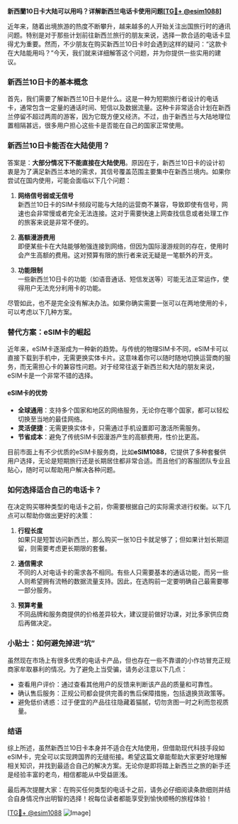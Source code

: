 **新西蘭10日卡大陆可以用吗？详解新西兰电话卡使用问题[[TG💪+ @esim1088](https://t.me/s/esim1088)]**

近年来，随着出境旅游的热度不断攀升，越来越多的人开始关注出国旅行时的通讯问题。特别是对于那些计划前往新西兰旅行的朋友来说，选择一款合适的电话卡显得尤为重要。然而，不少朋友在购买新西兰10日卡时会遇到这样的疑问：“这款卡在大陆能用吗？”今天，我们就来详细解答这个问题，并为你提供一些实用的建议。

### 新西兰10日卡的基本概念

首先，我们需要了解新西兰10日卡是什么。这是一种为短期旅行者设计的电话卡，通常包含一定量的通话时间、短信以及数据流量。这种卡非常适合计划在新西兰停留不超过两周的游客，因为它既方便又经济。不过，由于新西兰与大陆地理位置相隔甚远，很多用户担心这些卡是否能在自己的国家正常使用。

### 新西兰10日卡能否在大陆使用？

答案是：**大部分情况下不能直接在大陆使用**。原因在于，新西兰10日卡的设计初衷是为了满足新西兰本地的需求，其信号覆盖范围主要集中在新西兰境内。如果你尝试在国内使用，可能会面临以下几个问题：

1. **网络信号弱或无信号**  
   新西兰10日卡的SIM卡频段可能与大陆的运营商不兼容，导致即使有信号，网速也会非常慢或者完全无法连接。这对于需要快速上网查找信息或者处理工作的旅客来说是非常不便的。

2. **高额漫游费用**  
   即便某些卡在大陆能够勉强连接到网络，但因为国际漫游规则的存在，使用时会产生高额的费用。这对预算有限的旅行者来说无疑是一笔额外的开支。

3. **功能限制**  
   一些新西兰10日卡的功能（如语音通话、短信发送等）可能无法正常运作，使得用户无法充分利用卡的功能。

尽管如此，也不是完全没有解决办法。如果你确实需要一张可以在两地使用的卡，可以考虑以下几种方案。

### 替代方案：eSIM卡的崛起

近年来，eSIM卡逐渐成为一种新的趋势。与传统的物理SIM卡不同，eSIM卡可以直接下载到手机中，无需更换实体卡片。这意味着你可以随时随地切换运营商的服务，而无需担心卡的兼容性问题。对于经常往返于新西兰和大陆的朋友来说，eSIM卡是一个非常不错的选择。

#### eSIM卡的优势

- **全球通用**：支持多个国家和地区的网络服务，无论你在哪个国家，都可以轻松切换至当地的最佳网络。
- **灵活便捷**：无需更换实体卡，只需通过手机设置即可激活所需服务。
- **节省成本**：避免了传统SIM卡因漫游产生的高额费用，性价比更高。

目前市面上有不少优质的eSIM卡服务商，比如**eSIM1088**，它提供了多种套餐供用户选择，无论是短期旅行还是长期居住都非常合适。而且他们的客服团队专业且贴心，随时可以帮助用户解决各种问题。

### 如何选择适合自己的电话卡？

在决定购买哪种类型的电话卡之前，你需要根据自己的实际需求进行权衡。以下几点可以帮助你做出更好的决策：

1. **行程长度**  
   如果只是短暂访问新西兰，那么购买一张10日卡就足够了；但如果计划长期逗留，则需要考虑更长期限的套餐。

2. **通信需求**  
   不同的人对电话卡的需求各不相同。有些人只需要基本的通话功能，而另一些人则希望拥有流畅的数据流量支持。因此，在选购前一定要明确自己最需要哪一部分服务。

3. **预算考量**  
   不同品牌和服务商提供的价格差异较大，建议提前做好功课，对比多家供应商后再做决定。

### 小贴士：如何避免掉进“坑”

虽然现在市场上有很多优秀的电话卡产品，但也存在一些不靠谱的小作坊冒充正规商家牟取暴利的情况。为了避免上当受骗，请务必注意以下几点：

- 查看用户评价：通过查看其他用户的反馈来判断该产品的质量和可靠性。
- 确认售后服务：正规公司都会提供完善的售后保障措施，包括退换货政策等。
- 避免低价诱惑：过于便宜的产品往往隐藏着猫腻，切勿贪图一时之利而忽视质量。

### 结语

综上所述，虽然新西兰10日卡本身并不适合在大陆使用，但借助现代科技手段如eSIM卡，完全可以实现跨国界的无缝衔接。希望这篇文章能帮助大家更好地理解相关知识，并找到最适合自己的解决方案。无论你是即将踏上新西兰之旅的新手还是经验丰富的老鸟，相信都能从中受益匪浅。

最后再次提醒大家：在购买任何类型的电话卡之前，请务必仔细阅读条款细则并结合自身情况作出明智的选择！祝每位读者都能享受到愉快顺畅的旅程体验！

[[TG💪+ @esim1088](https://t.me/s/esim1088) ![Image](https://i.postimg.cc/4NQfJmqS/Snipaste-2025-05-13-00-14-12.png)]